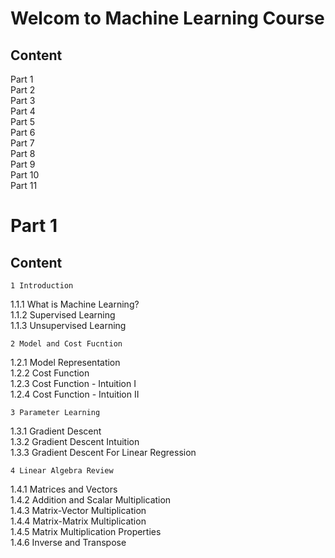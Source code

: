 # Welcom to Machine Learning Course
## Content
Part 1  
Part 2  
Part 3  
Part 4  
Part 5  
Part 6  
Part 7  
Part 8  
Part 9  
Part 10  
Part 11    

# Part 1
## Content
	1 Introduction   
1.1.1 What is Machine Learning?  
1.1.2 Supervised Learning  
1.1.3 Unsupervised Learning  
  
	2 Model and Cost Fucntion  
1.2.1 Model Representation  
1.2.2 Cost Function  
1.2.3 Cost Function - Intuition I  
1.2.4 Cost Function - Intuition II  
  
	3 Parameter Learning  
1.3.1 Gradient Descent  
1.3.2 Gradient Descent Intuition  
1.3.3 Gradient Descent For Linear Regression  

	4 Linear Algebra Review  
1.4.1 Matrices and Vectors  
1.4.2 Addition and Scalar Multiplication  
1.4.3 Matrix-Vector Multiplication  
1.4.4 Matrix-Matrix Multiplication  
1.4.5 Matrix Multiplication Properties  
1.4.6 Inverse and Transpose  




























